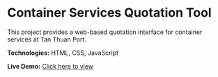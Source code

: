 # Container Services Quotation Tool

This project provides a web-based quotation interface for container services at Tan Thuan Port.

**Technologies:** HTML, CSS, JavaScript

**Live Demo:** [Click here to view](https://blackbird081.github.io/Bao_gia_dich_vu_container/)
